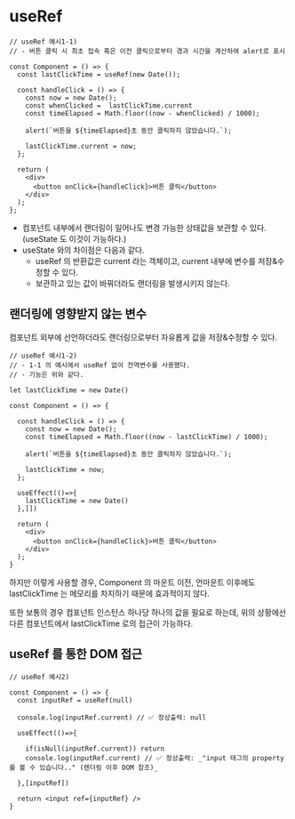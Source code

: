 # useRef

```tsx
// useRef 예시1-1)
// - 버튼 클릭 시 최초 접속 혹은 이전 클릭으로부터 경과 시간을 계산하여 alert로 표시

const Component = () => {
  const lastClickTime = useRef(new Date());

  const handleClick = () => {
    const now = new Date();
    const whenClicked =  lastClickTime.current
    const timeElapsed = Math.floor((now - whenClicked) / 1000);

    alert(`버튼을 ${timeElapsed}초 동안 클릭하지 않았습니다.`);

    lastClickTime.current = now;
  };

  return (
    <div>
      <button onClick={handleClick}>버튼 클릭</button>
    </div>
  );
};
```

- 컴포넌트 내부에서 랜더링이 일어나도 변경 가능한 상태값을 보관할 수 있다. (useState 도 이것이 가능하다.)
- useState 와의 차이점은 다음과 같다.
    - useRef 의 반환값은 current 라는 객체이고, current 내부에 변수를 저장&수정할 수 있다.
    - 보관하고 있는 값이 바꿔더라도 랜더링을 발생시키지 않는다.

## 랜더링에 영향받지 않는 변수

컴포넌트 외부에 선언하더라도 랜더링으로부터 자유롭게 값을 저장&수정할 수 있다.

```tsx
// useRef 예시1-2)
// - 1-1 의 예시에서 useRef 없이 전역변수를 사용했다.
// - 기능은 위와 같다.

let lastClickTime = new Date()

const Component = () => {

  const handleClick = () => {
    const now = new Date();
    const timeElapsed = Math.floor((now - lastClickTime) / 1000);

    alert(`버튼을 ${timeElapsed}초 동안 클릭하지 않았습니다.`);

    lastClickTime = now;
  };

  useEffect(()=>{
    lastClickTime = new Date()
  },[])

  return (
    <div>
      <button onClick={handleClick}>버튼 클릭</button>
    </div>
  );
}
```

하지만 이렇게 사용할 경우, Component 의 마운트 이전, 언마운트 이후에도 lastClickTime 는 메모리를 차지하기 때문에 효과적이지 않다. 

또한 보통의 경우 컴포넌트 인스턴스 하나당 하나의 값을 필요로 하는데, 위의 상황에선 다른 컴포넌트에서 lastClickTime 로의 접근이 가능하다.

## useRef 를 통한 DOM 접근
```tsx
// useRef 예시2)

const Component = () => {
  const inputRef = useRef(null)
  
  console.log(inputRef.current) // ✅ 정상출력: null
  
  useEffect(()=>{
  
    if(isNull(inputRef.current)) return 
    console.log(inputRef.current) // ✅ 정상출력: _"input 태그의 property 를 볼 수 있습니다.." (렌더링 이후 DOM 참조)_
  
  },[inputRef])

  return <input ref={inputRef} />
}
```

